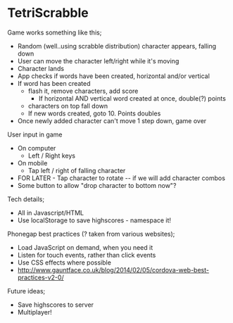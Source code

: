 TetriScrabble
=============

Game works something like this;

* Random (well..using scrabble distribution) character appears, falling down
* User can move the character left/right while it's moving
* Character lands
* App checks if words have been created, horizontal and/or vertical
* If word has been created
  * flash it, remove characters, add score
    * If horizontal AND vertical word created at once, double(?) points
  * characters on top fall down
  * If new words created, goto 10. Points doubles
* Once newly added character can't move 1 step down, game over


User input in game
* On computer
  * Left / Right keys
* On mobile
  * Tap left / right of falling character
* FOR LATER - Tap character to rotate -- if we will add character combos
* Some button to allow "drop character to bottom now"?


Tech details;

* All in Javascript/HTML
* Use localStorage to save highscores - namespace it!


Phonegap best practices (? taken from various websites);

* Load JavaScript on demand, when you need it
* Listen for touch events, rather than click events
* Use CSS effects where possible
* http://www.gauntface.co.uk/blog/2014/02/05/cordova-web-best-practices-v2-0/

Future ideas;

* Save highscores to server
* Multiplayer!

